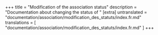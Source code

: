 +++
title = "Modification of the association status"
description = "Documentation about changing the status of "
[extra]
untranslated = "documentation/association/modification_des_statuts/index.fr.md"
translations = [
    "documentation/association/modification_des_statuts/index.fr.md"
]
+++
